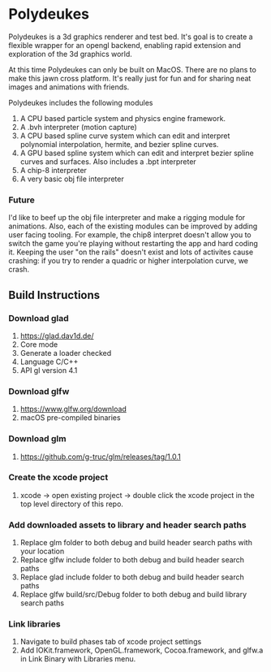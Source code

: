 # Polydeukes
Polydeukes is a 3d graphics renderer and test bed. It's goal is to create a flexible wrapper for an opengl backend, enabling rapid extension and exploration of the 3d graphics world.

At this time Polydeukes can only be built on MacOS. There are no plans to make this jawn cross platform. It's really just for fun and for sharing neat images and animations with friends. 

Polydeukes includes the following modules
1. A CPU based particle system and physics engine framework.
2. A .bvh interpreter (motion capture)
3. A CPU based spline curve system which can edit and interpret polynomial interpolation, hermite, and bezier spline curves.
4. A GPU based spline system which can edit and interpret bezier spline curves and surfaces. Also includes a .bpt interpreter
5. A chip-8 interpreter
6. A very basic obj file interpreter

### Future
I'd like to beef up the obj file interpreter and make a rigging module for animations. Also, each of the existing modules can be improved by adding user facing tooling. For example, the chip8 interpret doesn't allow you to switch the game you're playing without restarting the app and hard coding it. Keeping the user "on the rails" doesn't exist and lots of activites cause crashing: if you try to render a quadric or higher interpolation curve, we crash. 

## Build Instructions

### Download glad
1. https://glad.dav1d.de/
2. Core mode
3. Generate a loader checked
4. Language C/C++
5. API gl version 4.1

### Download glfw
1. https://www.glfw.org/download
2. macOS pre-compiled binaries

### Download glm
1. https://github.com/g-truc/glm/releases/tag/1.0.1

### Create the xcode project
1. xcode -> open existing project -> double click the xcode project in the top level directory of this repo. 

### Add downloaded assets to library and header search paths
1. Replace glm folder to both debug and build header search paths with your location
2. Replace glfw include folder to both debug and build header search paths
3. Replace glad include folder to both debug and build header search paths
4. Replace glfw build/src/Debug folder to both debug and build library search paths

### Link libraries
1. Navigate to build phases tab of xcode project settings
2. Add IOKit.framework, OpenGL.framework, Cocoa.framework, and glfw.a in Link Binary with Libraries menu. 
